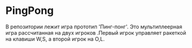 # PingPong
В репозитории лежит игра прототип 'Пинг-понг'. Это мультиплеерная игра рассчитанная на двух игроков .Первый игрок управляет ракеткой на клавиши W,S, а второй игрок на O,L.
